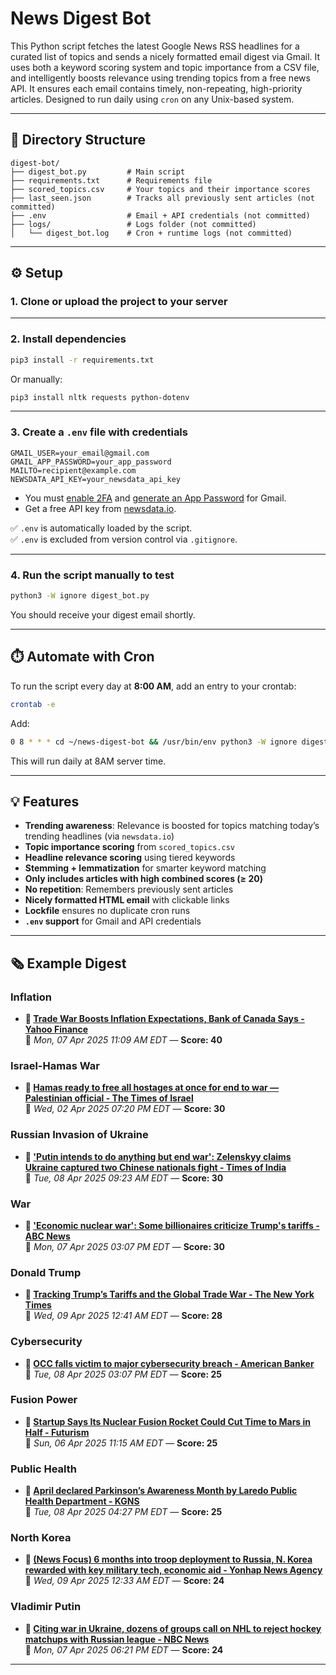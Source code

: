 # News Digest Bot

This Python script fetches the latest Google News RSS headlines for a curated list of topics and sends a nicely formatted email digest via Gmail. It uses both a keyword scoring system and topic importance from a CSV file, and intelligently boosts relevance using trending topics from a free news API. It ensures each email contains timely, non-repeating, high-priority articles. Designed to run daily using `cron` on any Unix-based system.

---

## 📁 Directory Structure

```plaintext
digest-bot/
├── digest_bot.py         # Main script
├── requirements.txt      # Requirements file
├── scored_topics.csv     # Your topics and their importance scores
├── last_seen.json        # Tracks all previously sent articles (not committed)
├── .env                  # Email + API credentials (not committed)
├── logs/                 # Logs folder (not committed)
│   └── digest_bot.log    # Cron + runtime logs (not committed)
```

---

## ⚙️ Setup

### 1. Clone or upload the project to your server

---

### 2. Install dependencies

```bash
pip3 install -r requirements.txt
```

Or manually:

```bash
pip3 install nltk requests python-dotenv
```

---

### 3. Create a `.env` file with credentials

```env
GMAIL_USER=your_email@gmail.com
GMAIL_APP_PASSWORD=your_app_password
MAILTO=recipient@example.com
NEWSDATA_API_KEY=your_newsdata_api_key
```

- You must [enable 2FA](https://myaccount.google.com/security) and [generate an App Password](https://support.google.com/accounts/answer/185833) for Gmail.
- Get a free API key from [newsdata.io](https://newsdata.io/).

✅ `.env` is automatically loaded by the script.  
✅ `.env` is excluded from version control via `.gitignore`.

---

### 4. Run the script manually to test

```bash
python3 -W ignore digest_bot.py
```

You should receive your digest email shortly.

---

## ⏱️ Automate with Cron

To run the script every day at **8:00 AM**, add an entry to your crontab:

```bash
crontab -e
```

Add:

```bash
0 8 * * * cd ~/news-digest-bot && /usr/bin/env python3 -W ignore digest_bot.py >> ~/news-digest-bot/logs/digest_bot.log 2>&1
```
This will run daily at 8AM server time.

---

## 💡 Features

- **Trending awareness**: Relevance is boosted for topics matching today’s trending headlines (via `newsdata.io`)
- **Topic importance scoring** from `scored_topics.csv`
- **Headline relevance scoring** using tiered keywords
- **Stemming + lemmatization** for smarter keyword matching
- **Only includes articles with high combined scores (≥ 20)**
- **No repetition**: Remembers previously sent articles
- **Nicely formatted HTML email** with clickable links
- **Lockfile** ensures no duplicate cron runs
- **`.env` support** for Gmail and API credentials

---

## 🗞️ Example Digest

### Inflation
- **📰 [Trade War Boosts Inflation Expectations, Bank of Canada Says - Yahoo Finance](https://finance.yahoo.com/news/trade-war-boosts-inflation-expectations-150948435.html)**  
  📅 *Mon, 07 Apr 2025 11:09 AM EDT* — **Score: 40**

### Israel-Hamas War
- **📰 [Hamas ready to free all hostages at once for end to war — Palestinian official - The Times of Israel](https://www.timesofisrael.com/hamas-ready-to-free-all-hostages-at-once-for-end-to-war-palestinian-official/)**  
  📅 *Wed, 02 Apr 2025 07:20 PM EDT* — **Score: 30**

### Russian Invasion of Ukraine
- **📰 ['Putin intends to do anything but end war': Zelenskyy claims Ukraine captured two Chinese nationals fight - Times of India](https://timesofindia.indiatimes.com/world/europe/putin-intends-to-do-anything-but-end-war-zelenskyy-claims-ukraine-captured-two-chinese-nationals-fighting-for-russia/articleshow/120097414.cms)**  
  📅 *Tue, 08 Apr 2025 09:23 AM EDT* — **Score: 30**

### War
- **📰 ['Economic nuclear war': Some billionaires criticize Trump's tariffs - ABC News](https://abcnews.go.com/Business/economic-nuclear-war-billionaires-criticize-trumps-tariffs/story?id=120570107)**  
  📅 *Mon, 07 Apr 2025 03:07 PM EDT* — **Score: 30**

### Donald Trump
- **📰 [Tracking Trump’s Tariffs and the Global Trade War - The New York Times](https://www.nytimes.com/article/trump-tariffs-canada-mexico-china.html)**  
  📅 *Wed, 09 Apr 2025 12:41 AM EDT* — **Score: 28**

### Cybersecurity
- **📰 [OCC falls victim to major cybersecurity breach - American Banker](https://www.americanbanker.com/news/occ-was-hit-by-major-cybersecurity-breach)**  
  📅 *Tue, 08 Apr 2025 03:07 PM EDT* — **Score: 25**

### Fusion Power
- **📰 [Startup Says Its Nuclear Fusion Rocket Could Cut Time to Mars in Half - Futurism](https://futurism.com/nuclear-fusion-rocket-cut-time-mars-half)**  
  📅 *Sun, 06 Apr 2025 11:15 AM EDT* — **Score: 25**

### Public Health
- **📰 [April declared Parkinson’s Awareness Month by Laredo Public Health Department - KGNS](https://www.kgns.tv/2025/04/08/april-declared-parkinsons-awareness-month-by-laredo-public-health-department/)**  
  📅 *Tue, 08 Apr 2025 04:27 PM EDT* — **Score: 25**

### North Korea
- **📰 [(News Focus) 6 months into troop deployment to Russia, N. Korea rewarded with key military tech, economic aid - Yonhap News Agency](https://en.yna.co.kr/view/AEN20250409005500315)**  
  📅 *Wed, 09 Apr 2025 12:33 AM EDT* — **Score: 24**

### Vladimir Putin
- **📰 [Citing war in Ukraine, dozens of groups call on NHL to reject hockey matchups with Russian league - NBC News](https://www.nbcnews.com/sports/nhl/citing-war-ukraine-dozens-groups-call-nhl-reject-hockey-matchups-russi-rcna200121)**  
  📅 *Mon, 07 Apr 2025 06:21 PM EDT* — **Score: 24**

---